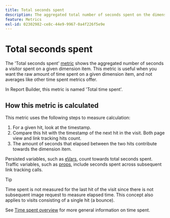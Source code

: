 ```yaml
---
title: Total seconds spent
description: The aggregated total number of seconds spent on the dimension item.
feature: Metrics
exl-id: 02302982-ce8c-44e9-9967-0a4f226f5e9e
---
```

# Total seconds spent

The 'Total seconds spent' [metric](overview.md) shows the aggregated number of seconds a visitor spent on a given dimension item. This metric is useful when you want the raw amount of time spent on a given dimension item, and not averages like other time spent metrics offer.

In Report Builder, this metric is named 'Total time spent'.

## How this metric is calculated

This metric uses the following steps to measure calculation:

1. For a given hit, look at the timestamp.
2. Compare this hit with the timestamp of the next hit in the visit. Both page view and link tracking hits count.
3. The amount of seconds that elapsed between the two hits contribute towards the dimension item.

Persisted variables, such as [eVars](../dimensions/evar.md), count towards total seconds spent. Traffic variables, such as [props](../dimensions/prop.md), include seconds spent across subsequent link tracking calls.

>[!TIP]
>
>Time spent is not measured for the last hit of the visit since there is not subsequent image request to measure elapsed time. This concept also applies to visits consisting of a single hit (a bounce).

See [Time spent overview](time-spent.md) for more general information on time spent.
